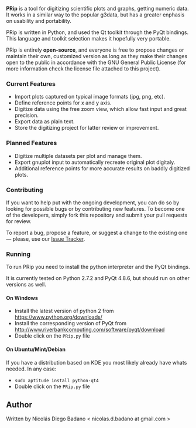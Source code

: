 **PRip** is a tool for digitizing scientific plots and graphs, getting numeric data. It works in a similar way to the popular g3data, but has a greater enphasis on usability and portability.

PRip is written in Python, and used the Qt toolkit through the PyQt bindings. This language and toolkit selection makes it hopefully very portable.

PRip is entirely **open-source**, and everyone is free to propose changes or maintain their own, customized version as long as they make their changes open to the public in accordance with the GNU General Public License (for more information check the license file attached to this project).

### Current Features
*   Import plots captured on typical image formats (jpg, png, etc).
*   Define reference points for x and y axis.
*   Digitize data using the free zoom view, which allow fast input and great precision.
*   Export data as plain text.
*   Store the digitizing project for latter review or improvement.

### Planned Features
*   Digitize multiple datasets per plot and manage them.
*   Export gnuplot input to automatically recreate original plot digitaly.
*   Additional reference points for more accurate results on baddly digitized plots.

### Contributing
If you want to help put with the ongoing development, you can do so by looking for possible bugs or by contributing new features. To become one of the developers, simply fork this repository and submit your pull requests for review.

To report a bug, propose a feature, or suggest a change to the existing one — please, use our [Issue Tracker](https://github.com/esteldunedain/prip/issues).

### Running
To run PRip you need to install the python interpreter and the PyQt bindings.

It is currently tested on Python 2.7.2 and PyQt 4.8.6, but should run on other versions as well.

#### On Windows
- Install the latest version of python 2 from https://www.python.org/downloads/
- Install the corresponding version of PyQt from http://www.riverbankcomputing.com/software/pyqt/download
- Double click on the `PRip.py` file

#### On Ubuntu/Mint/Debian
If you have a distribution based on KDE you most likely already have whats needed. In any case:

- `sudo aptitude install python-qt4`
- Double click on the `PRip.py` file

## Author
Written by Nicolás Diego Badano < nicolas.d.badano at gmail.com >
